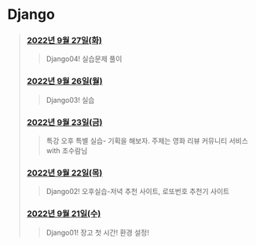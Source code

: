 # Django



> 
> ### [2022년 9월 27일(화)](./220926/README.md)
>
> > Django04!  실습문제 풀이
> ### [2022년 9월 26일(월)](./220926/README.md)
>
> > Django03!  실습
> ### [2022년 9월 23일(금)](./220923/practice.md)
>
> > 특강 오후 특별 실습- 기획을 해보자. 주제는 영화 리뷰 커뮤니티 서비스 with 조수람님
> ### [2022년 9월 22일(목)](./220922/practice.md)
>
> > Django02! 오후실습-저녁 추천 사이트, 로또번호 추천기 사이트
> ### [2022년 9월 21일(수)](./220921/README.md)
>
> > Django01! 장고 첫 시간! 환경 설정!
